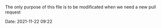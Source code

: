 The only purpose of this file is to be modificated when we need a new pull request

Date: 2021-11-22 09:22
